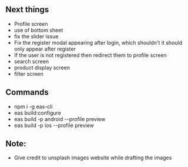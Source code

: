 ## Next things

-   Profile screen
-   use of bottom sheet
-   fix the slider issue
-   Fix the register modal appearing after login, which shouldn't it should only appear after register
-   If the user is not registered then redirect them to profile screen
-   search screen
-   product display screen
-   filter screen

## Commands

-   npm i -g eas-cli
-   eas build:configure
-   eas build -p android --profile preview
-   eas build -p ios --profile preview

## Note:

-   Give credit to unsplash images website while drafting the images
